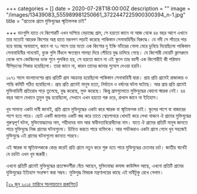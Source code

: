 +++
categories = []
date = 2020-07-28T18:00:00Z
description = ""
image = "/images/13439083_555989981250661_3722447225900300394_n-1.jpg"
title = "প্রত্যেক গ্রামে মুক্তিযুদ্ধের স্মৃতিফলক চাই"

+++
ডাংগুলি হাতে যে কিশোরটি এখন দাপিয়ে বেড়াচ্ছে গ্রাম, সে হয়তো জানে না আজ থেকে ৪৪ বছর আগে এখানে তার মতোই আরেক কিশোর অস্ত্র হাতে মরনপণ লড়াই করেছে পাকিস্তান সেনাবাহিনীর বিরুদ্ধে। যে নদী সে সাঁতরে পার হয়ে যাচ্ছে অনায়াসে, জানে না ৭১ সালে তার মতো এক কিশোর দু ইঞ্চি মর্টারের গোলা মেরে ডুবিয়ে দিয়েছিলো পাকিস্তান সেনাবাহিনীর গানবোট, বুকে গুলি বিঁধলে ক্ষতস্থান গামছা দিয়ে পেঁচিয়ে যুদ্ধ চালিয়ে গেছে। যে কিশোরী মেয়েটি ক্লাসরুমে বেঞ্চে বসে কোকিলের ডাক শুনে পুলকিত হয়, সে হয়তো জানে না এই স্কুলে তার বয়সী এক কিশোরীই কী পরিমান নীপিড়নের শিকার হয়েছিলো। তারা জানে না, কারন তাদের জানার সুযোগ দেওয়া হয়নি।

১৯৭১ সালে বাংলাদেশের প্রায় প্রতিটি গ্রাম আক্রান্ত হয়েছিলো পাকিস্তান সেনাবাহিনী দ্বারা। প্রায় প্রতি গ্রামেই রাজাকার ও শান্তি কমিটি গঠিত হয়েছিলো। প্রায় প্রতি গ্রামেই মানুষ হত্যা, নির্যাতন ও ধর্ষনের ঘটনা ঘটেছে। আর প্রায় প্রতি গ্রামেই মুক্তিবাহিনী প্রতিরোধ গড়ে তুলেছে, যুদ্ধ করেছে, মুক্ত করেছে। কিন্তু গ্রামগুলোতে মুক্তিযুদ্ধের কোনো স্মারক নেই। ৪৪ বছর আগে যেখানে তুমুল যুদ্ধ হয়েছিলো, সেখানে এখন হয়তো গরু চড়ে, রাখাল জানে না ইতিহাস।

খুব সামান্য একটা দাবী জানাই, প্রতি গ্রামে মুক্তিযুদ্ধের একটা করে স্মারক বা স্মৃতিফলক চাই। স্কুলের পাশে বা বাজারের পাশে হতে পারে। ছোট একটি জায়গায় একটি স্তম্ভ করে তাতে শ্বেতপাথরে খোদাই করে লেখা থাকবে ঐ গ্রামের মুক্তিযুদ্ধের গুরুত্বপূর্ণ ঘটনা, মুক্তিযোদ্ধাদের নাম, শহীদদের নাম আর স্বাধীনতাবিরোধীদের নাম। যাতে ঐ গ্রামের প্রতিটি মানুষ জানতে পারে মুক্তিযুদ্ধে নিজ গ্রামের ঘটনাগুলো। চিহ্নিত করতে পারে ব্যক্তিকে। আর পর্যটকরাও একটা গ্রামে গেলে খুব সহজেই মুক্তিযুদ্ধে এই গ্রামের ঘটনাগুলো জানতে পারবে।

এই স্মারক বা স্মৃতিফলককে কেন্দ্র করেই প্রতি গ্রামে নতুন করে শুরু হতে পারে মুক্তিযুদ্ধের চেতনার চর্চা। জাতীয় স্বার্থেই যে চর্চাটা এখন খুব জরুরী।

এখনো প্রতিটি গ্রামেই মুক্তিযুদ্ধের প্রত্যক্ষদর্শীরা বেঁচে আছেন, মুক্তিযোদ্ধা কমান্ড কাউন্সিল আছে, এখনো প্রতিটি গ্রামের মুক্তিযুদ্ধের ইতিহাস সংরক্ষণ করা সম্ভব। মুক্তিযুদ্ধ বিষয়ক মন্ত্রণালয়ের কাছে এই দাবীটুকু রেখে গেলাম।

[\[২৯ জুন ২০১৫ তারিখে সচলায়তনে প্রকাশিত\]](http://www.sachalayatan.com/nazrul_islam/54676)